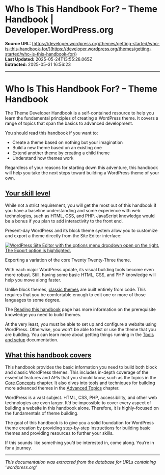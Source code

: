 # Who Is This Handbook For? – Theme Handbook | Developer.WordPress.org

**Source URL:** [https://developer.wordpress.org/themes/getting-started/who-is-this-handbook-for/](https://developer.wordpress.org/themes/getting-started/who-is-this-handbook-for/)  
**Last Updated:** 2025-05-24T13:55:28.065Z  
**Extracted:** 2025-05-31 16:56:23

---

# Who Is This Handbook For? – Theme Handbook

The Theme Developer Handbook is a self-contained resource to help you learn the fundamental principles of creating a WordPress theme. It covers a range of topics that span the basics to advanced development.

You should read this handbook if you want to:

*   Create a theme based on nothing but your imagination
*   Build a new theme based on an existing one
*   Extend another theme by creating a child theme
*   Understand how themes work 

Regardless of your reasons for starting down this adventure, this handbook will help you take the next steps toward building a WordPress theme of your own.

## [Your skill level](#your-skill-level)

While not a strict requirement, you will get the most out of this handbook if you have a baseline understanding and some experience with web technologies, such as HTML, CSS, and PHP. JavaScript knowledge would be a bonus if you plan to add interactivity to the front end.

Present-day WordPress and its block theme system allow you to customize and export a theme directly from the Site Editor interface:

[![WordPress Site Editor with the options menu dropdown open on the right. The Export option is highlighted.](https://i0.wp.com/developer.wordpress.org/files/2023/11/twenty-twenty-three-export.jpg?resize=2400%2C1250&ssl=1)](https://i0.wp.com/developer.wordpress.org/files/2023/11/twenty-twenty-three-export.jpg?ssl=1)

Exporting a variation of the core Twenty Twenty-Three theme.

With each major WordPress update, its visual building tools become even more robust. Still, having some basic HTML, CSS, and PHP knowledge will help you move along faster.

Unlike block themes, [classic themes](https://developer.wordpress.org/themes/classic-themes/) are built entirely from code. This requires that you be comfortable enough to edit one or more of those languages to some degree.

The [Reading this handbook](https://developer.wordpress.org/themes/getting-started/reading-this-handbook/) page has more information on the prerequisite knowledge you need to build themes.

At the very least, you must be able to set up and configure a website using WordPress. Otherwise, you won’t be able to test or use the theme that you are building. You can learn more about getting things running in the [Tools and setup](https://developer.wordpress.org/themes/getting-started/tools-and-setup/) documentation.

## [What this handbook covers](#what-this-handbook-covers)

This handbook provides the basic information you need to build both block and classic WordPress themes. This includes in-depth coverage of the essential features and APIs that you should know, such as the topics in the [Core Concepts](https://developer.wordpress.org/themes/core-concepts/) chapter. It also dives into tools and techniques for building more advanced themes in the [Advanced Topics](https://developer.wordpress.org/themes/advanced-topics/) chapter.

WordPress is a vast subject. HTML, CSS, PHP, accessibility, and other web technologies are even larger. It’d be impossible to cover every aspect of building a website in this handbook alone. Therefore, it is highly-focused on the fundamentals of theme building.

The goal of this handbook is to give you a solid foundation for WordPress theme creation by providing step-by-step instructions for building basic themes and providing resources to further your skills.

If this sounds like something you’d be interested in, come along. You’re in for a journey.

---

*This documentation was extracted from the database for URLs containing 'wordpress.org'*
